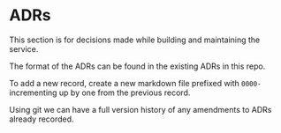 # ADRs

This section is for decisions made while building and maintaining the service.

The format of the ADRs can be found in the existing ADRs in this repo.

To add a new record, create a new markdown file prefixed with `0000-` incrementing up by one from the previous record.

Using git we can have a full version history of any amendments to ADRs already recorded.
